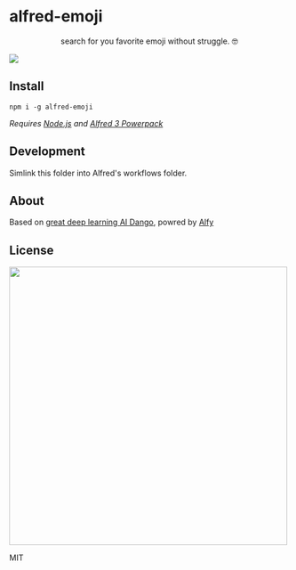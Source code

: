 # alfred-emoji

<div align="center">
search for you favorite emoji without struggle. 🤓
</div>

![](https://i.imgur.com/OL3WST0.png)

## Install

`npm i -g alfred-emoji`  

*Requires [Node.js](https://nodejs.org/en/) and [Alfred 3 Powerpack](https://www.alfredapp.com/powerpack/)*

## Development

Simlink this folder into Alfred's workflows folder.

## About

Based on [great deep learning AI Dango](https://getdango.com/), powred by [Alfy](https://github.com/sindresorhus/alfy)

## License

<img src="https://media.giphy.com/media/AuIvUrZpzBl04/giphy.gif" width="500">

MIT
